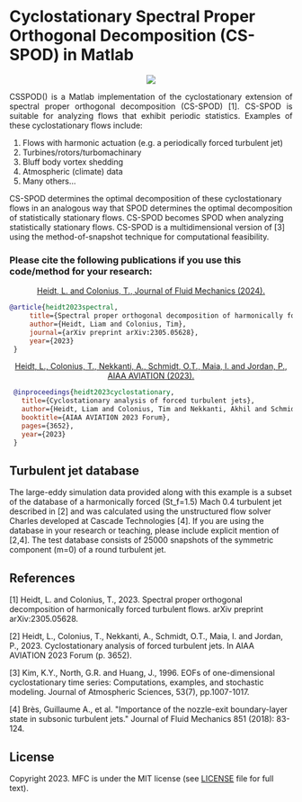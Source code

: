 # Cyclostationary Spectral Proper Orthogonal Decomposition (CS-SPOD) in Matlab
<p align="center">
  <a href="https://lbesson.mit-license.org/">
    <img src="https://img.shields.io/badge/License-MIT-blue.svg" />
  </a>
</p>
<p align="justify">
CSSPOD() is a Matlab implementation of the cyclostationary extension of spectral proper orthogonal decomposition (CS-SPOD) [1]. CS-SPOD is suitable for analyzing flows that exhibit periodic statistics. Examples of these cyclostationary flows include:		
	
  1. Flows with harmonic actuation (e.g. a periodically forced turbulent jet)	
  2. Turbines/rotors/turbomachinary	
  3. Bluff body vortex shedding	
  4. Atmospheric (climate) data	
  5. Many others...
     
CS-SPOD determines the optimal decomposition of these cyclostationary flows in an analogous way that SPOD determines the optimal decomposition of statistically stationary flows. CS-SPOD becomes SPOD when analyzing statistically stationary flows. CS-SPOD is a multidimensional version of [3] using the method-of-snapshot technique for computational feasibility. 
</p>

 

### Please cite the following publications if you use this code/method for your research:
<p align="center">
  <a href="https://arxiv.org/abs/2305.05628">
    Heidt, L. and Colonius, T., Journal of Fluid Mechanics (2024).
  </a>
</p>

```bibtex
@article{heidt2023spectral,   
     title={Spectral proper orthogonal decomposition of harmonically forced turbulent flows},   
     author={Heidt, Liam and Colonius, Tim},   
     journal={arXiv preprint arXiv:2305.05628},   
     year={2023}   
 }   
 ```

<p align="center">
  <a href="https://arc.aiaa.org/doi/10.2514/6.2023-3652">
    Heidt, L., Colonius, T., Nekkanti, A., Schmidt, O.T., Maia, I. and Jordan, P., AIAA AVIATION (2023).
  </a>
</p>
 
```bibtex
 @inproceedings{heidt2023cyclostationary,  
   title={Cyclostationary analysis of forced turbulent jets},    
   author={Heidt, Liam and Colonius, Tim and Nekkanti, Akhil and Schmidt, Oliver T and Maia, Igor and Jordan, Peter},  
   booktitle={AIAA AVIATION 2023 Forum},  
   pages={3652},  
   year={2023}  
 }
```

## Turbulent jet database
The large-eddy simulation data provided along with this example is a subset of the database of a harmonically forced (St_f=1.5) Mach 0.4 turbulent jet described in [2] and was calculated using the unstructured flow solver Charles developed at Cascade Technologies [4]. If you are using the database in your research or teaching, please include explicit mention of [2,4]. The test database consists of 25000 snapshots of the symmetric component (m=0) of a round turbulent jet. 

## References
[1] Heidt, L. and Colonius, T., 2023. Spectral proper orthogonal decomposition of harmonically forced turbulent flows. arXiv preprint arXiv:2305.05628. 

[2] Heidt, L., Colonius, T., Nekkanti, A., Schmidt, O.T., Maia, I. and Jordan, P., 2023. Cyclostationary analysis of forced turbulent jets. In AIAA AVIATION 2023 Forum (p. 3652).

[3] Kim, K.Y., North, G.R. and Huang, J., 1996. EOFs of one-dimensional cyclostationary time series: Computations, examples, and stochastic modeling. Journal of Atmospheric Sciences, 53(7), pp.1007-1017.

[4] Brès, Guillaume A., et al. "Importance of the nozzle-exit boundary-layer state in subsonic turbulent jets." Journal of Fluid Mechanics 851 (2018): 83-124.

## License
 
Copyright 2023.
MFC is under the MIT license (see [LICENSE](LICENSE.txt) file for full text).


